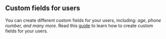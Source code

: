 ## Custom fields for users

You can create different custom fields for your users, including: *age, phone number, and many more.* Read this [guide](Users-create-custom-field-for-users.md) to learn how to create custom fields for your users.
